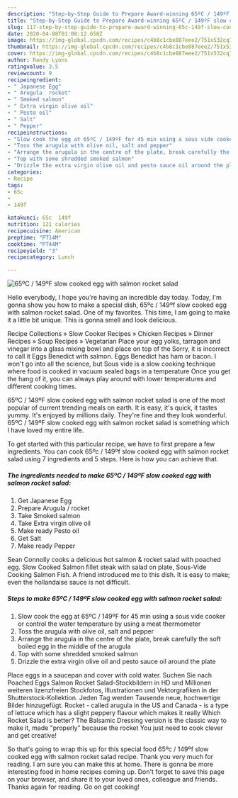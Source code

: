 ```yaml
---
description: "Step-by-Step Guide to Prepare Award-winning 65ºC / 149ºF slow cooked egg with salmon rocket salad"
title: "Step-by-Step Guide to Prepare Award-winning 65ºC / 149ºF slow cooked egg with salmon rocket salad"
slug: 117-step-by-step-guide-to-prepare-award-winning-65c-149f-slow-cooked-egg-with-salmon-rocket-salad
date: 2020-04-08T01:08:12.658Z
image: https://img-global.cpcdn.com/recipes/c4b8c1cbe887eee2/751x532cq70/65ºc-149ºf-slow-cooked-egg-with-salmon-rocket-salad-recipe-main-photo.jpg
thumbnail: https://img-global.cpcdn.com/recipes/c4b8c1cbe887eee2/751x532cq70/65ºc-149ºf-slow-cooked-egg-with-salmon-rocket-salad-recipe-main-photo.jpg
cover: https://img-global.cpcdn.com/recipes/c4b8c1cbe887eee2/751x532cq70/65ºc-149ºf-slow-cooked-egg-with-salmon-rocket-salad-recipe-main-photo.jpg
author: Randy Lyons
ratingvalue: 3.5
reviewcount: 9
recipeingredient:
- " Japanese Egg"
- " Arugula  rocket"
- " Smoked salmon"
- " Extra virgin olive oil"
- " Pesto oil"
- " Salt"
- " Pepper"
recipeinstructions:
- "Slow cook the egg at 65ºC / 149ºF for 45 min using a sous vide cooker or control the water temperature by using a meat thermometer"
- "Toss the arugula with olive oil, salt and pepper"
- "Arrange the arugula in the centre of the plate, break carefully the soft boiled egg in the middle of the arugula"
- "Top with some shredded smoked salmon"
- "Drizzle the extra virgin olive oil and pesto sauce oil around the plate"
categories:
- Recipe
tags:
- 65c
- 
- 149f

katakunci: 65c  149f 
nutrition: 121 calories
recipecuisine: American
preptime: "PT14M"
cooktime: "PT44M"
recipeyield: "3"
recipecategory: Lunch

---
```



![65ºC / 149ºF slow cooked egg with salmon rocket salad](https://img-global.cpcdn.com/recipes/c4b8c1cbe887eee2/751x532cq70/65ºc-149ºf-slow-cooked-egg-with-salmon-rocket-salad-recipe-main-photo.jpg)

Hello everybody, I hope you're having an incredible day today. Today, I'm gonna show you how to make a special dish, 65ºc / 149ºf slow cooked egg with salmon rocket salad. One of my favorites. This time, I am going to make it a little bit unique. This is gonna smell and look delicious.

Recipe Collections » Slow Cooker Recipes » Chicken Recipes » Dinner Recipes » Soup Recipes » Vegetarian Place your egg yolks, tarragon and vinegar into a glass mixing bowl and place on top of the Sorry, it is incorrect to call it Eggs Benedict with salmon. Eggs Benedict has ham or bacon. I won&#39;t go into all the science, but Sous vide is a slow cooking technique where food is cooked in vacuum sealed bags in a temperature Once you get the hang of it, you can always play around with lower temperatures and different cooking times.

65ºC / 149ºF slow cooked egg with salmon rocket salad is one of the most popular of current trending meals on earth. It is easy, it's quick, it tastes yummy. It's enjoyed by millions daily. They're fine and they look wonderful. 65ºC / 149ºF slow cooked egg with salmon rocket salad is something which I have loved my entire life.


To get started with this particular recipe, we have to first prepare a few ingredients. You can cook 65ºc / 149ºf slow cooked egg with salmon rocket salad using 7 ingredients and 5 steps. Here is how you can achieve that.

<!--inarticleads1-->

##### The ingredients needed to make 65ºC / 149ºF slow cooked egg with salmon rocket salad:

1. Get  Japanese Egg
1. Prepare  Arugula / rocket
1. Take  Smoked salmon
1. Take  Extra virgin olive oil
1. Make ready  Pesto oil
1. Get  Salt
1. Make ready  Pepper


Sean Connolly cooks a delicious hot salmon &amp; rocket salad with poached egg. Slow Cooked Salmon fillet steak with salad on plate, Sous-Vide Cooking Salmon Fish. A friend introduced me to this dish. It is easy to make; even the hollandaise sauce is not difficult. 

<!--inarticleads2-->

##### Steps to make 65ºC / 149ºF slow cooked egg with salmon rocket salad:

1. Slow cook the egg at 65ºC / 149ºF for 45 min using a sous vide cooker or control the water temperature by using a meat thermometer
1. Toss the arugula with olive oil, salt and pepper
1. Arrange the arugula in the centre of the plate, break carefully the soft boiled egg in the middle of the arugula
1. Top with some shredded smoked salmon
1. Drizzle the extra virgin olive oil and pesto sauce oil around the plate


Place eggs in a saucepan and cover with cold water. Suchen Sie nach Poached Eggs Salmon Rocket Salad-Stockbildern in HD und Millionen weiteren lizenzfreien Stockfotos, Illustrationen und Vektorgrafiken in der Shutterstock-Kollektion. Jeden Tag werden Tausende neue, hochwertige Bilder hinzugefügt. Rocket - called arugula in the US and Canada - is a type of lettuce which has a slight peppery flavour which makes it really Which Rocket Salad is better? The Balsamic Dressing version is the classic way to make it, made &#34;properly&#34; because the rocket You just need to cook clever and get creative! 

So that's going to wrap this up for this special food 65ºc / 149ºf slow cooked egg with salmon rocket salad recipe. Thank you very much for reading. I am sure you can make this at home. There is gonna be more interesting food in home recipes coming up. Don't forget to save this page on your browser, and share it to your loved ones, colleague and friends. Thanks again for reading. Go on get cooking!
